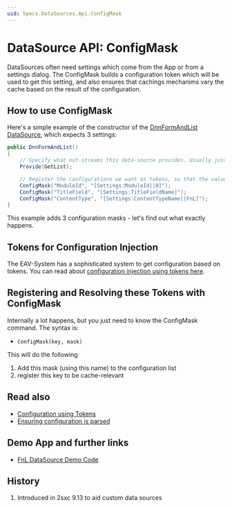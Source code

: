 ```yaml
---
uid: Specs.DataSources.Api.ConfigMask
---
```

# DataSource API: ConfigMask

DataSources often need settings which come from the App or from a settings dialog. The ConfigMask builds a configuration token which will be used to get this setting, and also ensures that cachings mechanims vary the cache based on the result of the configuration. 

## How to use ConfigMask
Here's a simple example of the constructor of the [DnnFormAndList DataSource](https://github.com/2sic/dnn-datasource-form-and-list), which expects 3 settings: 

```c#
public DnnFormAndList()
{
    // Specify what out-streams this data-source provides. Usually just one, called "Default"
    Provide(GetList);

    // Register the configurations we want as tokens, so that the values will be injected later on
    ConfigMask("ModuleId", "[Settings:ModuleId||0]");
    ConfigMask("TitleField", "[Settings:TitleFieldName]");
    ConfigMask("ContentType", "[Settings:ContentTypeName||FnL]");
}
```
This example adds 3 configuration masks - let's find out what exactly happens.

## Tokens for Configuration Injection
The EAV-System has a sophisticated system to get configuration based on tokens. You can read about  [configuration injection using tokens here](xref:Specs.DataSources.Configuration). 

## Registering and Resolving these Tokens with ConfigMask
Internally a lot happens, but you just need to know the ConfigMask command. The syntax is:

* `ConfigMask(key, mask)`

This will do the following
1. Add this mask (using this name) to the configuration list
1. register this key to be cache-relevant


## Read also

* [Configuration using Tokens](xref:Specs.DataSources.Configuration)
* [Ensuring configuration is parsed](xref:Specs.DataSources.Api.EnsureConfigurationIsLoaded)

## Demo App and further links

* [FnL DataSource Demo Code](https://github.com/2sic/dnn-datasource-form-and-list)

## History

1. Introduced in 2sxc 9.13 to aid custom data sources 
